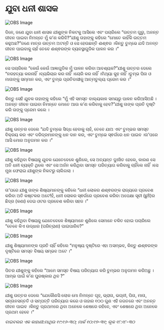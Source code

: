 # ଯୁବା ଧନୀ ଶାସକ

![OBS Image](https://cdn.door43.org/obs/jpg/360px/obs-en-28-01.jpg)

ଦିନେ, ଜଣେ ଯୁବା ଧନୀ ଶାସକ ଯୀଶୁଙ୍କ ନିକଟକୁ ଆସିଲେ ଏବଂ ପଚାରିଲେ “ଉତ୍ତମ ଗୁରୁ, ଅନନ୍ତ ଜୀବନ ପାଇବା ନିମନ୍ତେ ମୁଁ କ’ଣ କରିବି?”ଯୀଶୁ ତାହାଙ୍କୁ କହିଲେ “ମୋତେ କାହିଁକି ଉତ୍ତମ କହୁଅଛ?”ଜଣେ ମାତ୍ର ଉତ୍ତମ ଅଟନ୍ତି ଓ ସେ ହେଉଛନ୍ତି ଈଶ୍ଵର ।କିନ୍ତୁ ତୁମ୍ଭେ ଯଦି ଅନନ୍ତ ଜୀବନ ପାଇବାକୁ ଚାହଁ ତେବେ ଈଶ୍ଵରଙ୍କ ବ୍ୟବସ୍ଥାଗୁଡିକ ପାଳନ କର ।”

![OBS Image](https://cdn.door43.org/obs/jpg/360px/obs-en-28-02.jpg)

ସେ ପଚାରିଲେ “କେଉଁ କେଉଁ ଆଜ୍ଞାଗୁଡିକ ମୁଁ ପାଳନ କରିବା ଆବଶ୍ୟକ?”ଯୀଶୁ ଉତ୍ତର ଦେଲେ “ନରହତ୍ୟା କରନାହିଁ ।ବ୍ୟଭିଚାର କର ନାହିଁ ।ଚୋରି କର ନାହିଁ ।ମିଥ୍ୟା କୁହ ନାହିଁ ।ତୁମ୍ଭ ପିତା ଓ ମାତାଙ୍କୁ ସମ୍ମାନ କର, ଏବଂ ତୁମ୍ଭ ପ୍ରତିବାସୀକୁ ଆତ୍ମତୁଲ୍ୟ ପ୍ରେମ କର ।”

![OBS Image](https://cdn.door43.org/obs/jpg/360px/obs-en-28-03.jpg)

କିନ୍ତୁ ସେହି ଯୁବକ ତାହାଙ୍କୁ କହିଲେ “ମୁଁ ଏହି ସମସ୍ତ ବାଲ୍ୟକାଳ ସମୟରୁ ପାଳନ କରିଆସିଅଛି ।ଅନନ୍ତ ଜୀବନ ପାଇବା ନିମନ୍ତେ ମୋତେ ଆଉ କ’ଣ କରିବାକୁ ହେବ?”ଯୀଶୁ ତାଙ୍କ ପ୍ରତି ଦୃଷ୍ଟି କରି ତାଙ୍କୁ ପ୍ରେମ କଲେ ।

![OBS Image](https://cdn.door43.org/obs/jpg/360px/obs-en-28-04.jpg)

ଯୀଶୁ ଉତ୍ତର ଦେଲେ “ଯଦି ତୁମ୍ଭେ ସିଦ୍ଧ ହେବାକୁ ଚାହଁ, ତେବେ ଯାଅ ଏବଂ  ତୁମ୍ଭର ସମସ୍ତ ବିକ୍ରୟ କର ଏବଂ  ଦରିଦ୍ରମାନଙ୍କୁ  ଧନ ଦାନ କର, ଏବଂ ତୁମ୍ଭେ ସ୍ଵର୍ଗରେ ଧନ ପାଇବ ।ତା’ପରେ ଆସି ମୋର ଅନୁଗମନ କର ।”

![OBS Image](https://cdn.door43.org/obs/jpg/360px/obs-en-28-05.jpg)

ଯୀଶୁ କହିଥିବା ବିଷୟକୁ ଯୁବକ ଯେତେବେଳେ ଶୁଣିଲେ, ସେ ଅତ୍ୟନ୍ତ ଦୁଃଖିତ ହେଲେ, କାରଣ ସେ ଅତି ଧନୀ ବ୍ୟକ୍ତି ଥିଲେ ଏବଂ ସେ ଅର୍ଜନ କରିଥିବା ସମସ୍ତ ପରିତ୍ୟାଗ କରିବାକୁ ଚାହିଁଲେ ନାହିଁ ।ସେ ମୁଖ ଫେରାଇ ଯୀଶୁଙ୍କ ନିକଟରୁ ଚାଲିଗଲା ।

![OBS Image](https://cdn.door43.org/obs/jpg/360px/obs-en-28-06.jpg)

ତା’ପରେ ଯୀଶୁ ତାଙ୍କ ଶିଷ୍ୟମାନଙ୍କୁ କହିଲେ “ଧନୀ ଲୋକର ଈଶ୍ଵରଙ୍କ ରାଜ୍ୟରେ ପ୍ରବେଶ କରିବା  ଅତି କଷ୍ଟକର ଅଟେ!ହଁ, ଧନୀ ଲୋକର ସ୍ଵର୍ଗରେ ପ୍ରବେଶ କରିବା ଅପେକ୍ଷା ସୂଚୀ (ଛୁଞ୍ଚି)ର ଛିଦ୍ର (କଣା) ଦେଇ ଓଟର ପ୍ରବେଶ କରିବା ସହଜ ।”

![OBS Image](https://cdn.door43.org/obs/jpg/360px/obs-en-28-07.jpg)

ଯୀଶୁ କହିଥିବା ବିଷୟକୁ ଯେତେବେଳେ ଶିଷ୍ୟମାନେ ଶୁଣିଲେ ସେମାନେ ଚକିତ ହୋଇ ପଚାରିଲେ “ତେବେ କିଏ ଉଦ୍ଧାର (ପରିତ୍ରାଣ) ପାଇପାରିବ?”

![OBS Image](https://cdn.door43.org/obs/jpg/360px/obs-en-28-08.jpg)

ଯୀଶୁ ଶିଷ୍ୟମାନଙ୍କ ପ୍ରତି ଚାହିଁ କହିଲେ “ମନୁଷ୍ୟ ଦୃଷ୍ଟିରେ ଏହା ଅସମ୍ଭବ, କିନ୍ତୁ ଈଶ୍ଵରଙ୍କ ଦୃଷ୍ଟିରେ ସମସ୍ତ ବିଷୟ ସମ୍ଭବ ଅଟେ ।”

![OBS Image](https://cdn.door43.org/obs/jpg/360px/obs-en-28-09.jpg)

ପିତର ଯୀଶୁଙ୍କୁ କହିଲେ “ଆମେ ସମସ୍ତ ବିଷୟ ପରିତ୍ୟାଗ କରି ତୁମ୍ଭର ଅନୁଗମନ କରିଅଛୁ ।ଆମ୍ଭ ପାଇଁ କ’ଣ ପୁରଷ୍କାର ଥିବ ?”

![OBS Image](https://cdn.door43.org/obs/jpg/360px/obs-en-28-10.jpg)

ଯୀଶୁ ଉତ୍ତର ଦେଲେ “ଯେକୌଣସି ଲୋକ ମୋ ନିମନ୍ତେ ଗୃହ, ଭ୍ରାତା, ଭଗ୍ନୀ, ପିତା, ମାତା, ସନ୍ତାନସନ୍ତତି ଓ ସମ୍ପତ୍ତି ପରିତ୍ୟାଗ କରେ ଓ ତାହାର ୧୦୦ ଗୁଣ ଏହି ଜଗତରେ ଏବଂ ଅନନ୍ତ ଜୀବନ ପାଇବ ।କିନ୍ତୁ ପ୍ରଥମରେ ଥିବା ଅନେକେ ଶେଷରେ ରହିବେ, ଏବଂ ଶେଷରେ ଥିବା ଅନେକେ ପ୍ରଥମ  ହେବେ ।“

_ବାଇବଲର ଏକ କାହାଣୀ:ମାଥିଉ ୧୯:୧୬-୩୦; ମାର୍କ ୧୦:୧୭-୩୧; ଲୂକ ୧୮:୧୮-୩୦_
